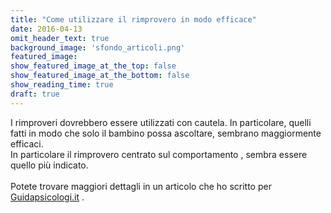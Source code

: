 ```yaml
---
title: "Come utilizzare il rimprovero in modo efficace"
date: 2016-04-13
omit_header_text: true
background_image: 'sfondo_articoli.png'
featured_image: 
show_featured_image_at_the_top: false
show_featured_image_at_the_bottom: false
show_reading_time: true
draft: true
---
```


I rimproveri dovrebbero essere utilizzati con cautela. In particolare, quelli
fatti in modo che solo il bambino possa ascoltare, sembrano maggiormente
efficaci.  
In particolare il rimprovero centrato sul comportamento , sembra essere quello
più indicato.  
​  
Potete trovare maggiori dettagli in un articolo che ho scritto per [Guidapsicologi.it](http://www.guidapsicologi.it/articoli/quattro-step-per-un-rimprovero-efficace) .

